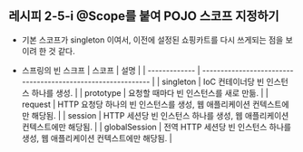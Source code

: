 ## 레시피 2-5-i @Scope를 붙여 POJO 스코프 지정하기

* 기본 스코프가 singleton 이여서, 이전에 설정된 쇼핑카트를 다시 쓰게되는 점을 보이려 한 것 같다.

* 스프링의 빈 스크프
    | 스코프        | 설명                                                         |
    | ------------- | ------------------------------------------------------------ |
    | singleton     | IoC 컨테이너당 빈 인스턴스 하나를 생성.                      |
    | prototype     | 요청할 때마다 빈 인스턴스를 새로 만듦.                       |
    | request       | HTTP 요청당 하나의 빈 인스턴스를 생성, 웹 애플리케이션 컨텍스트에만 해당됨. |
    | session       | HTTP 세션당 빈 인스턴스 하나를 생성, 웹 애플리케이션 컨텍스트에만 해당됨. |
    | globalSession | 전역 HTTP 세션당 빈 인스턴스 하나를 생성, 웹 애플리케이션 컨텍스트에만 해당됨. |

